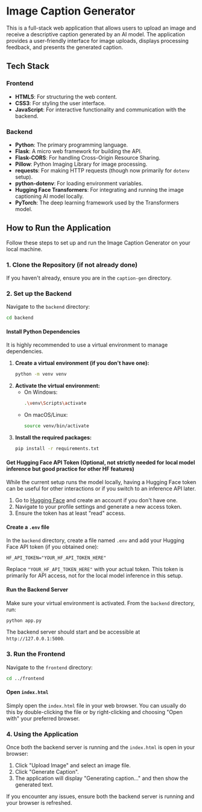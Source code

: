# Image Caption Generator

This is a full-stack web application that allows users to upload an image and receive a descriptive caption generated by an AI model. The application provides a user-friendly interface for image uploads, displays processing feedback, and presents the generated caption.

## Tech Stack

### Frontend
*   **HTML5**: For structuring the web content.
*   **CSS3**: For styling the user interface.
*   **JavaScript**: For interactive functionality and communication with the backend.

### Backend
*   **Python**: The primary programming language.
*   **Flask**: A micro web framework for building the API.
*   **Flask-CORS**: For handling Cross-Origin Resource Sharing.
*   **Pillow**: Python Imaging Library for image processing.
*   **requests**: For making HTTP requests (though now primarily for `dotenv` setup).
*   **python-dotenv**: For loading environment variables.
*   **Hugging Face Transformers**: For integrating and running the image captioning AI model locally.
*   **PyTorch**: The deep learning framework used by the Transformers model.

## How to Run the Application

Follow these steps to set up and run the Image Caption Generator on your local machine.

### 1. Clone the Repository (if not already done)

If you haven't already, ensure you are in the `caption-gen` directory.

### 2. Set up the Backend

Navigate to the `backend` directory:
```bash
cd backend
```

#### Install Python Dependencies

It is highly recommended to use a virtual environment to manage dependencies.

1.  **Create a virtual environment (if you don't have one):**
    ```bash
    python -m venv venv
    ```
2.  **Activate the virtual environment:**
    *   On Windows:
        ```bash
        .\venv\Scripts\activate
        ```
    *   On macOS/Linux:
        ```bash
        source venv/bin/activate
        ```
3.  **Install the required packages:**
    ```bash
    pip install -r requirements.txt
    ```

#### Get Hugging Face API Token (Optional, not strictly needed for local model inference but good practice for other HF features)

While the current setup runs the model locally, having a Hugging Face token can be useful for other interactions or if you switch to an inference API later.

1.  Go to [Hugging Face](https://huggingface.co/) and create an account if you don't have one.
2.  Navigate to your profile settings and generate a new access token.
3.  Ensure the token has at least "read" access.

#### Create a `.env` file

In the `backend` directory, create a file named `.env` and add your Hugging Face API token (if you obtained one):

```
HF_API_TOKEN="YOUR_HF_API_TOKEN_HERE"
```
Replace `"YOUR_HF_API_TOKEN_HERE"` with your actual token. This token is primarily for API access, not for the local model inference in this setup.

#### Run the Backend Server

Make sure your virtual environment is activated. From the `backend` directory, run:
```bash
python app.py
```
The backend server should start and be accessible at `http://127.0.0.1:5000`.

### 3. Run the Frontend

Navigate to the `frontend` directory:
```bash
cd ../frontend
```

#### Open `index.html`

Simply open the `index.html` file in your web browser. You can usually do this by double-clicking the file or by right-clicking and choosing "Open with" your preferred browser.

### 4. Using the Application

Once both the backend server is running and the `index.html` is open in your browser:

1.  Click "Upload Image" and select an image file.
2.  Click "Generate Caption".
3.  The application will display "Generating caption..." and then show the generated text.

If you encounter any issues, ensure both the backend server is running and your browser is refreshed.
